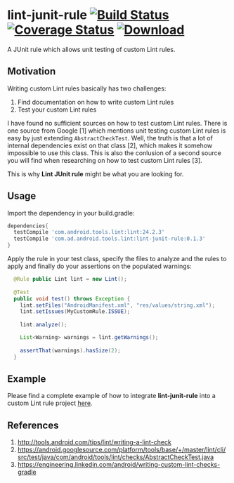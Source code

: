 # lint-junit-rule [![Build Status](https://travis-ci.org/a11n/lint-junit-rule.svg)](https://travis-ci.org/a11n/lint-junit-rule) [![Coverage Status](https://coveralls.io/repos/a11n/lint-junit-rule/badge.svg)](https://coveralls.io/r/a11n/lint-junit-rule) [ ![Download](https://api.bintray.com/packages/a11n/maven/com.ad.android.tools.lint/images/download.svg) ](https://bintray.com/a11n/maven/com.ad.android.tools.lint/_latestVersion)
A JUnit rule which allows unit testing of custom Lint rules.

## Motivation
Writing custom Lint rules basically has two challenges:

1. Find documentation on how to write custom Lint rules
2. Test your custom Lint rules

I have found no sufficient sources on how to test custom Lint rules. There is one source from Google [1] which mentions unit testing custom Lint rules is easy by just extending `AbstractCheckTest`. Well, the truth is that a lot of internal dependencies exist on that class [2], which makes it somehow impossible to use this class. This is also the conlusion of a second source you will find when researching on how to test custom Lint rules [3].

This is why **Lint JUnit rule** might be what you are looking for.

## Usage
Import the dependency in your build.gradle:
```groovy
dependencies{
  testCompile 'com.android.tools.lint:lint:24.2.3'
  testCompile 'com.ad.android.tools.lint:lint-junit-rule:0.1.3'
}
```
Apply the rule in your test class, specify the files to analyze and the rules to apply and finally do your assertions on the populated warnings:
```java
  @Rule public Lint lint = new Lint();
   
  @Test
  public void test() throws Exception {
    lint.setFiles("AndroidManifest.xml", "res/values/string.xml");
    lint.setIssues(MyCustomRule.ISSUE);
    
    lint.analyze();

    List<Warning> warnings = lint.getWarnings();
    
    assertThat(warnings).hasSize(2);
  }
```
## Example
Please find a complete example of how to integrate **lint-junit-rule** into a custom Lint rule project [here](https://github.com/a11n/AndroidLintPlaceholderCheck).

## References
1. http://tools.android.com/tips/lint/writing-a-lint-check
2. https://android.googlesource.com/platform/tools/base/+/master/lint/cli/src/test/java/com/android/tools/lint/checks/AbstractCheckTest.java
3. https://engineering.linkedin.com/android/writing-custom-lint-checks-gradle
